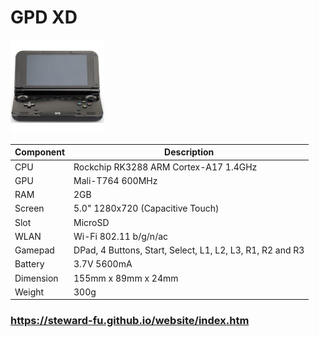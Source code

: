 # GPD XD
![Alt text](imgs/main.jpg)
  
|Component|Description                                              |
|---------|---------------------------------------------------------|
|CPU      |Rockchip RK3288 ARM Cortex-A17 1.4GHz                    |
|GPU      |Mali-T764 600MHz                                         |
|RAM      |2GB                                                      |
|Screen   |5.0" 1280x720 (Capacitive Touch)                         |
|Slot     |MicroSD                                                  |
|WLAN     |Wi-Fi 802.11 b/g/n/ac                                    |
|Gamepad  |DPad, 4 Buttons, Start, Select, L1, L2, L3, R1, R2 and R3|
|Battery  |3.7V 5600mA                                              |
|Dimension|155mm x 89mm x 24mm                                      |
|Weight   |300g                                                     |

### https://steward-fu.github.io/website/index.htm
